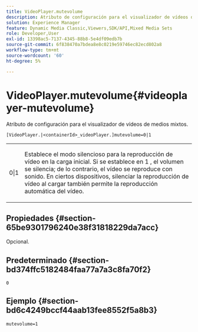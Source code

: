 ```yaml
---
title: VideoPlayer.mutevolume
description: Atributo de configuración para el visualizador de vídeos de medios mixtos.
solution: Experience Manager
feature: Dynamic Media Classic,Viewers,SDK/API,Mixed Media Sets
role: Developer,User
exl-id: 13398ac5-7137-4345-88b8-5e4df09edb7b
source-git-commit: 6f838470a7bdea8e8c0219e59746ec82ecd802a8
workflow-type: tm+mt
source-wordcount: '60'
ht-degree: 5%

---
```


# VideoPlayer.mutevolume{#videoplayer-mutevolume}

Atributo de configuración para el visualizador de vídeos de medios mixtos.

`[VideoPlayer.|<containerId>_videoPlayer.]mutevolume=0|1`

<table id="table_2A4F898BBF88417DB0834B7F78637F5D"> 
 <tbody> 
  <tr> 
   <td colname="col1"> <p> <span class="codeph"> 0|1 </span> </p> </td> 
   <td colname="col2"> <p> Establece el modo silencioso para la reproducción de vídeo en la carga inicial. Si se establece en <span class="codeph"> 1 </span>, el volumen se silencia; de lo contrario, el vídeo se reproduce con sonido. En ciertos dispositivos, silenciar la reproducción de vídeo al cargar también permite la reproducción automática del vídeo. </p> </td> 
  </tr> 
 </tbody> 
</table>

## Propiedades {#section-65be9301796240e38f31818229da7acc}

Opcional.

## Predeterminado {#section-bd374ffc5182484faa77a7a3c8fa70f2}

`0`

## Ejemplo {#section-bd6c4249bccf44aab13fee8552f5a8b3}

`mutevolume=1`
